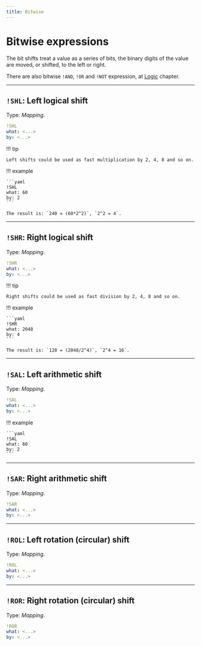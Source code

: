 ```yaml
---
title: Bitwise
---
```


# Bitwise expressions


The bit shifts treat a value as a series of bits, the binary digits of the value are moved, or shifted, to the left or right.


There are also bitwise `!AND`, `!OR` and `!NOT` expression, at [Logic](../logic) chapter.

---

## `!SHL`: Left logical shift 

Type: _Mapping_.

```yaml
!SHL
what: <...>
by: <...>
```

!!! tip

	Left shifts could be used as fast multiplication by 2, 4, 8 and so on.


!!! example

	```yaml
	!SHL
	what: 60
	by: 2
	```

	The result is: `240 = (60*2^2)`, `2^2 = 4`.

---

## `!SHR`: Right logical shift  

Type: _Mapping_.

```yaml
!SHR
what: <...>
by: <...>
```

!!! tip

	Right shifts could be used as fast division by 2, 4, 8 and so on.


!!! example

	```yaml
	!SHR
	what: 2048
	by: 4
	```

	The result is: `128 = (2048/2^4)`, `2^4 = 16`.


--- 

## `!SAL`: Left arithmetic shift 

Type: _Mapping_.

```yaml
!SAL
what: <...>
by: <...>
```

!!! example

	```yaml
	!SAL
	what: 60
	by: 2
	```


---

## `!SAR`: Right arithmetic shift 

Type: _Mapping_.

```yaml
!SAR
what: <...>
by: <...>
```


---

## `!ROL`: Left rotation (circular) shift 

Type: _Mapping_.

```yaml
!ROL
what: <...>
by: <...>
```


---

## `!ROR`: Right rotation (circular) shift 

Type: _Mapping_.

```yaml
!ROR
what: <...>
by: <...>
```
